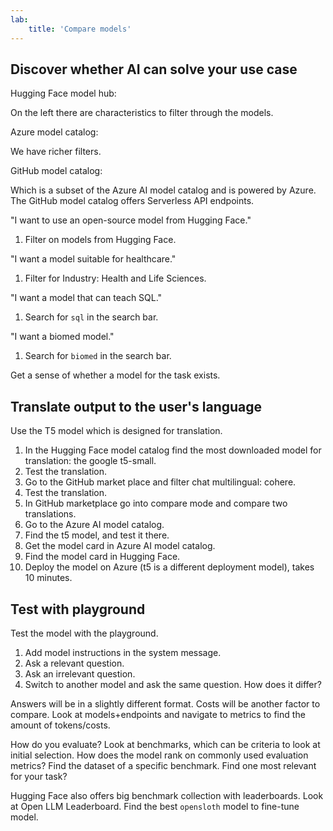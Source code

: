 ```yaml
---
lab:
    title: 'Compare models'
---
```




## Discover whether AI can solve your use case

Hugging Face model hub:

On the left there are characteristics to filter through the models.



Azure model catalog:

We have richer filters.

GitHub model catalog:

Which is a subset of the Azure AI model catalog and is powered by Azure. The GitHub model catalog offers Serverless API endpoints.

"I want to use an open-source model from Hugging Face."

1. Filter on models from Hugging Face.

"I want a model suitable for healthcare."

1. Filter for Industry: Health and Life Sciences.

"I want a model that can teach SQL."

1. Search for `sql` in the search bar.

"I want a biomed model."

1. Search for `biomed` in the search bar.

Get a sense of whether a model for the task exists.


## Translate output to the user's language

Use the T5 model which is designed for translation.

1. In the Hugging Face model catalog find the most downloaded model for translation: the google t5-small.
1. Test the translation.
1. Go to the GitHub market place and filter chat multilingual: cohere.
1. Test the translation.
1. In GitHub marketplace go into compare mode and compare two translations.
1. Go to the Azure AI model catalog.
1. Find the t5 model, and test it there.
1. Get the model card in Azure AI model catalog.
1. Find the model card in Hugging Face.
1. Deploy the model on Azure (t5 is a different deployment model), takes 10 minutes.

## Test with playground

Test the model with the playground.
1. Add model instructions in the system message.
1. Ask a relevant question.
1. Ask an irrelevant question.
1. Switch to another model and ask the same question. How does it differ?

Answers will be in a slightly different format.
Costs will be another factor to compare. Look at models+endpoints and navigate to metrics to find the amount of tokens/costs.

How do you evaluate?
Look at benchmarks, which can be criteria to look at initial selection.
How does the model rank on commonly used evaluation metrics?
Find the dataset of a specific benchmark. Find one most relevant for your task?

Hugging Face also offers big benchmark collection with leaderboards.
Look at Open LLM Leaderboard.
Find the best `opensloth` model to fine-tune model.

